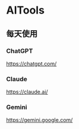 # AITools

## 每天使用

### ChatGPT
https://chatgpt.com/

### Claude
https://claude.ai/

### Gemini
https://gemini.google.com/
